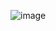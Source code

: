![image](https://github.com/Roman194/PTPS_01.01/assets/66479764/67b6e494-22fb-4e5f-bf9d-fb9085d9dd58)
